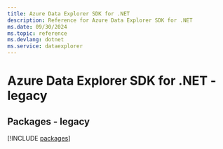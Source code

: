 ```yaml
---
title: Azure Data Explorer SDK for .NET
description: Reference for Azure Data Explorer SDK for .NET
ms.date: 09/30/2024
ms.topic: reference
ms.devlang: dotnet
ms.service: dataexplorer
---
```

# Azure Data Explorer SDK for .NET - legacy
## Packages - legacy
[!INCLUDE [packages](data-explorer-index.md)]